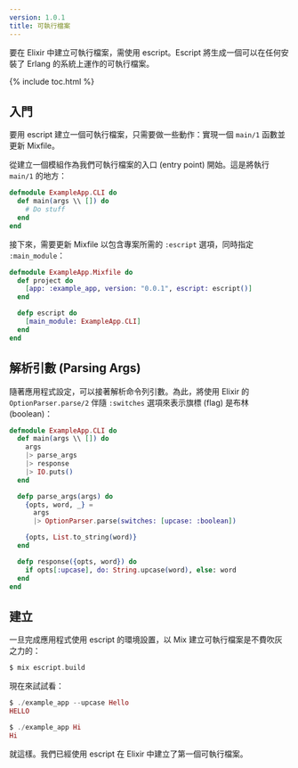 ```yaml
---
version: 1.0.1
title: 可執行檔案
---
```


要在 Elixir 中建立可執行檔案，需使用 escript。Escript 將生成一個可以在任何安裝了 Erlang 的系統上運作的可執行檔案。

{% include toc.html %}

## 入門

要用 escript 建立一個可執行檔案，只需要做一些動作：實現一個 `main/1` 函數並更新 Mixfile。

從建立一個模組作為我們可執行檔案的入口 (entry point) 開始。這是將執行 `main/1` 的地方：

```elixir
defmodule ExampleApp.CLI do
  def main(args \\ []) do
    # Do stuff
  end
end
```

接下來，需要更新 Mixfile 以包含專案所需的 `:escript` 選項，同時指定 `:main_module`：

```elixir
defmodule ExampleApp.Mixfile do
  def project do
    [app: :example_app, version: "0.0.1", escript: escript()]
  end

  defp escript do
    [main_module: ExampleApp.CLI]
  end
end
```

## 解析引數 (Parsing Args)

隨著應用程式設定，可以接著解析命令列引數。為此，將使用 Elixir 的 `OptionParser.parse/2` 伴隨 `:switches` 選項來表示旗標 (flag) 是布林 (boolean)： 

```elixir
defmodule ExampleApp.CLI do
  def main(args \\ []) do
    args
    |> parse_args
    |> response
    |> IO.puts()
  end

  defp parse_args(args) do
    {opts, word, _} =
      args
      |> OptionParser.parse(switches: [upcase: :boolean])

    {opts, List.to_string(word)}
  end

  defp response({opts, word}) do
    if opts[:upcase], do: String.upcase(word), else: word
  end
end
```

## 建立

一旦完成應用程式使用 escript 的環境設置，以 Mix 建立可執行檔案是不費吹灰之力的：

```elixir
$ mix escript.build
```

現在來試試看：

```elixir
$ ./example_app --upcase Hello
HELLO

$ ./example_app Hi
Hi
```

就這樣。我們已經使用 escript 在 Elixir 中建立了第一個可執行檔案。 